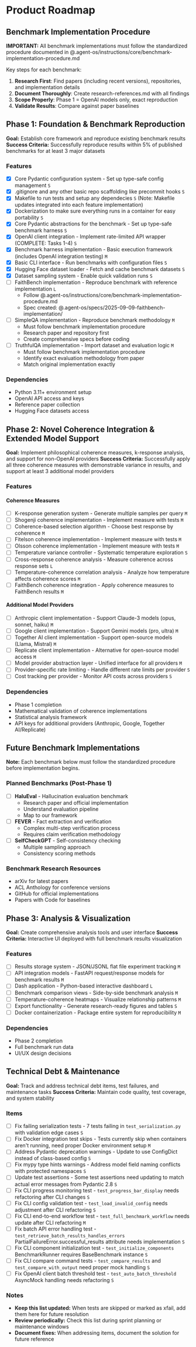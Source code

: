 # Product Roadmap

## Benchmark Implementation Procedure

**IMPORTANT:** All benchmark implementations must follow the standardized procedure documented in @.agent-os/instructions/core/benchmark-implementation-procedure.md

Key steps for each benchmark:
1. **Research First**: Find papers (including recent versions), repositories, and implementation details
2. **Document Thoroughly**: Create research-references.md with all findings
3. **Scope Properly**: Phase 1 = OpenAI models only, exact reproduction
4. **Validate Results**: Compare against paper baselines

## Phase 1: Foundation & Benchmark Reproduction

**Goal:** Establish core framework and reproduce existing benchmark results
**Success Criteria:** Successfully reproduce results within 5% of published benchmarks for at least 3 major datasets

### Features

- [x] Core Pydantic configuration system - Set up type-safe config management `S`
- [x] .gitignore and any other basic repo scaffolding like precommit hooks `S`
- [x] Makefile to run tests and setup any dependecies `S` (Note: Makefile updates integrated into each feature implementation)
- [x] Dockerization to make sure everything runs in a container for easy portability `S`
- [x] Core Pydantic abstractions for the benchmark - Set up type-safe benchmark harness `S`
- [x] OpenAI client integration - Implement rate-limited API wrapper (COMPLETE: Tasks 1-4) `S`
- [x] Benchmark harness implementation - Basic execution framework (includes OpenAI integration testing) `M`
- [x] Basic CLI interface - Run benchmarks with configuration files `S`
- [x] Hugging Face dataset loader - Fetch and cache benchmark datasets `S`
- [x] Dataset sampling system - Enable quick validation runs `S`
- [ ] FaithBench implementation - Reproduce benchmark with reference implementation `L`
  - Follow @.agent-os/instructions/core/benchmark-implementation-procedure.md
  - Spec created: @.agent-os/specs/2025-09-09-faithbench-implementation/
- [ ] SimpleQA implementation - Reproduce benchmark methodology `M`
  - Must follow benchmark implementation procedure
  - Research paper and repository first
  - Create comprehensive specs before coding
- [ ] TruthfulQA implementation - Import dataset and evaluation logic `M`
  - Must follow benchmark implementation procedure
  - Identify exact evaluation methodology from paper
  - Match original implementation exactly

### Dependencies

- Python 3.11+ environment setup
- OpenAI API access and keys
- Reference paper collection
- Hugging Face datasets access

## Phase 2: Novel Coherence Integration & Extended Model Support

**Goal:** Implement philosophical coherence measures, k-response analysis, and support for non-OpenAI providers
**Success Criteria:** Successfully apply all three coherence measures with demonstrable variance in results, and support at least 3 additional model providers

### Features

#### Coherence Measures
- [ ] K-response generation system - Generate multiple samples per query `M`
- [ ] Shogenji coherence implementation - Implement measure with tests `M`
- [ ] Coherence-based selection algorithm - Choose best response by coherence `M`
- [ ] Fitelson coherence implementation - Implement measure with tests `M`
- [ ] Olsson coherence implementation - Implement measure with tests `M`
- [ ] Temperature variance controller - Systematic temperature exploration `S`
- [ ] Cross-response coherence analysis - Measure coherence across response sets `L`
- [ ] Temperature-coherence correlation analysis - Analyze how temperature affects coherence scores `M`
- [ ] FaithBench coherence integration - Apply coherence measures to FaithBench results `M`

#### Additional Model Providers
- [ ] Anthropic client implementation - Support Claude-3 models (opus, sonnet, haiku) `M`
- [ ] Google client implementation - Support Gemini models (pro, ultra) `M`
- [ ] Together AI client implementation - Support open-source models (Llama, Mistral) `M`
- [ ] Replicate client implementation - Alternative for open-source model access `M`
- [ ] Model provider abstraction layer - Unified interface for all providers `M`
- [ ] Provider-specific rate limiting - Handle different rate limits per provider `S`
- [ ] Cost tracking per provider - Monitor API costs across providers `S`

### Dependencies

- Phase 1 completion
- Mathematical validation of coherence implementations
- Statistical analysis framework
- API keys for additional providers (Anthropic, Google, Together AI/Replicate)

## Future Benchmark Implementations

**Note:** Each benchmark below must follow the standardized procedure before implementation begins.

### Planned Benchmarks (Post-Phase 1)
- [ ] **HaluEval** - Hallucination evaluation benchmark
  - Research paper and official implementation
  - Understand evaluation pipeline
  - Map to our framework
- [ ] **FEVER** - Fact extraction and verification
  - Complex multi-step verification process
  - Requires claim verification methodology
- [ ] **SelfCheckGPT** - Self-consistency checking
  - Multiple sampling approach
  - Consistency scoring methods

### Benchmark Research Resources
- arXiv for latest papers
- ACL Anthology for conference versions
- GitHub for official implementations
- Papers with Code for baselines

## Phase 3: Analysis & Visualization

**Goal:** Create comprehensive analysis tools and user interface
**Success Criteria:** Interactive UI deployed with full benchmark results visualization

### Features

- [ ] Results storage system - JSON/JSONL flat file experiment tracking `M`
- [ ] API integration models - FastAPI request/response models for benchmark results `M`
- [ ] Dash application - Python-based interactive dashboard `L`
- [ ] Benchmark comparison views - Side-by-side benchmark analysis `M`
- [ ] Temperature-coherence heatmaps - Visualize relationship patterns `M`
- [ ] Export functionality - Generate research-ready figures and tables `S`
- [ ] Docker containerization - Package entire system for reproducibility `M`

### Dependencies

- Phase 2 completion
- Full benchmark run data
- UI/UX design decisions

## Technical Debt & Maintenance

**Goal:** Track and address technical debt items, test failures, and maintenance tasks
**Success Criteria:** Maintain code quality, test coverage, and system stability

### Items

- [ ] Fix failing serialization tests - 7 tests failing in `test_serialization.py` with validation edge cases `S`
- [ ] Fix Docker integration test skips - Tests currently skip when containers aren't running, need proper Docker environment setup `M`
- [ ] Address Pydantic deprecation warnings - Update to use ConfigDict instead of class-based config `S`
- [ ] Fix mypy type hints warnings - Address model field naming conflicts with protected namespaces `S`
- [ ] Update test assertions - Some test assertions need updating to match actual error messages from Pydantic 2.8 `S`
- [ ] Fix CLI progress monitoring test - `test_progress_bar_display` needs refactoring after CLI changes `S`
- [ ] Fix CLI config validation test - `test_load_invalid_config` needs adjustment after CLI refactoring `S`
- [ ] Fix CLI end-to-end workflow test - `test_full_benchmark_workflow` needs update after CLI refactoring `M`
- [ ] Fix batch API error handling test - `test_retrieve_batch_results_handles_errors` PartialFailureError.successful_results attribute needs implementation `S`
- [ ] Fix CLI component initialization test - `test_initialize_components` BenchmarkRunner requires BaseBenchmark instance `S`
- [ ] Fix CLI compare command tests - `test_compare_results` and `test_compare_with_output` need proper mock handling `S`
- [ ] Fix OpenAI client batch threshold test - `test_auto_batch_threshold` AsyncMock handling needs refactoring `S`

### Notes

- **Keep this list updated:** When tests are skipped or marked as xfail, add them here for future resolution
- **Review periodically:** Check this list during sprint planning or maintenance windows
- **Document fixes:** When addressing items, document the solution for future reference

